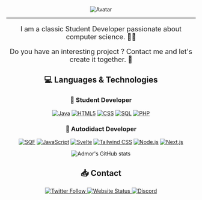 <div align="center">
    <img src="https://avatars.githubusercontent.com/u/91902158?v=4" alt="Avatar">
</div>

---
<div align="center" style="font-size: 18px;">
    <p>I am a classic Student Developer passionate about computer science. 👀🍕</p>
    <p>Do you have an interesting project ? Contact me and let's create it together. 🐣</p>
</div>

<h2 align="center"> 💻 Languages & Technologies </h2>

<h3 align="center"> 💼 Student Developer</h3>
<div align="center">

[![Java](https://img.shields.io/badge/-Java-red?logo=java&logoColor=white&style=for-the-badge)](https://www.java.com/)
[![HTML5](https://img.shields.io/badge/-HTML5-red?logo=html5&logoColor=white&style=for-the-badge)](https://developer.mozilla.org/en-US/docs/Web/Guide/HTML/HTML5)
[![CSS](https://img.shields.io/badge/-CSS-blue?logo=css3&logoColor=white&style=for-the-badge)](https://developer.mozilla.org/en-US/docs/Web/CSS)
[![SQL](https://img.shields.io/badge/-SQL-blue?logo=mysql&logoColor=white&style=for-the-badge)](https://www.mysql.com/)
[![PHP](https://img.shields.io/badge/-PHP-777BB4?logo=php&logoColor=white&style=for-the-badge)](https://www.php.net/)

</div>

<h3 align="center"> 🌟 Autodidact Developer </h3>
<div align="center">

[![SQF](https://img.shields.io/badge/-SQF-66FF66?logo=sqf&logoColor=black&style=for-the-badge)](https://community.bistudio.com/wiki/SQF_syntax)
[![JavaScript](https://img.shields.io/badge/-JavaScript-yellow?logo=javascript&logoColor=white&style=for-the-badge)](https://developer.mozilla.org/en-US/docs/Web/JavaScript)
[![Svelte](https://img.shields.io/badge/-Svelte-ff3e00?logo=svelte&logoColor=white&style=for-the-badge)](https://svelte.dev/)
[![Tailwind CSS](https://img.shields.io/badge/-Tailwind_CSS-06b6d4?logo=tailwind-css&logoColor=white&style=for-the-badge)](https://tailwindcss.com/)
[![Node.js](https://img.shields.io/badge/-Node.js-339933?logo=node.js&logoColor=white&style=for-the-badge)](https://nodejs.org/)
[![Next.js](https://img.shields.io/badge/-Next.js-000000?logo=nextdotjs&logoColor=white&style=for-the-badge)](https://nextjs.org/)



![Admor's GitHub stats](https://github-readme-stats.vercel.app/api?username=admors&show_icons=true&theme=ayu-mirage)
</div>
<h2 align="center">📥 Contact </h2>

<div align="center">
    <a href="https://twitter.com/Admors_">
        <img src="https://img.shields.io/badge/-Admors-1DA1F2?logo=x&logoColor=white&style=for-the-badge" alt="Twitter Follow">
    </a>
    <a href="https://admors-srv.ovh">
        <img src="https://img.shields.io/website?up_message=Online&down_message=Offline&url=https%3A%2F%2Fadmors-srv.ovh&label=Website&style=for-the-badge&logoColor=white&logoWidth=20" alt="Website Status">
    </a>
    <a href="https://discordapp.com/users/334012117764014080">
        <img src="https://img.shields.io/badge/-Discord-7289DA?style=for-the-badge&logo=discord&logoColor=white&logoWidth=20" alt="Discord">
    </a>
</div>


